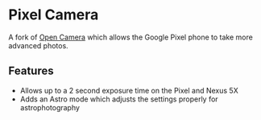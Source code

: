 # Pixel Camera
A fork of [Open Camera](https://sourceforge.net/p/opencamera/code/ci/master/tree/) which allows the Google Pixel phone to take more advanced photos. 

## Features
* Allows up to a 2 second exposure time on the Pixel and Nexus 5X
* Adds an Astro mode which adjusts the settings properly for astrophotography
